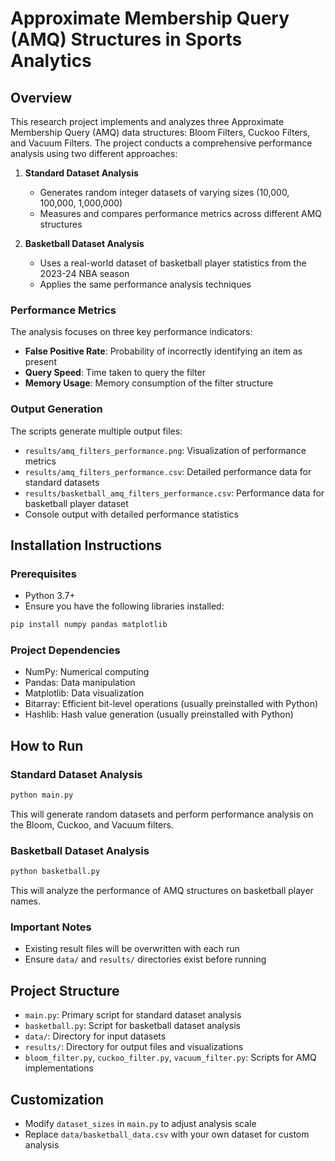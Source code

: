 # Approximate Membership Query (AMQ) Structures in Sports Analytics

## Overview

This research project implements and analyzes three Approximate Membership Query (AMQ) data structures: Bloom Filters, Cuckoo Filters, and Vacuum Filters. The project conducts a comprehensive performance analysis using two different approaches:

1. **Standard Dataset Analysis**

   - Generates random integer datasets of varying sizes (10,000, 100,000, 1,000,000)
   - Measures and compares performance metrics across different AMQ structures

2. **Basketball Dataset Analysis**
   - Uses a real-world dataset of basketball player statistics from the 2023-24 NBA season
   - Applies the same performance analysis techniques

### Performance Metrics

The analysis focuses on three key performance indicators:

- **False Positive Rate**: Probability of incorrectly identifying an item as present
- **Query Speed**: Time taken to query the filter
- **Memory Usage**: Memory consumption of the filter structure

### Output Generation

The scripts generate multiple output files:

- `results/amq_filters_performance.png`: Visualization of performance metrics
- `results/amq_filters_performance.csv`: Detailed performance data for standard datasets
- `results/basketball_amq_filters_performance.csv`: Performance data for basketball player dataset
- Console output with detailed performance statistics

## Installation Instructions

### Prerequisites

- Python 3.7+
- Ensure you have the following libraries installed:

```bash
pip install numpy pandas matplotlib
```

### Project Dependencies

- NumPy: Numerical computing
- Pandas: Data manipulation
- Matplotlib: Data visualization
- Bitarray: Efficient bit-level operations (usually preinstalled with Python)
- Hashlib: Hash value generation (usually preinstalled with Python)

## How to Run

### Standard Dataset Analysis

```bash
python main.py
```

This will generate random datasets and perform performance analysis on the Bloom, Cuckoo, and Vacuum filters.

### Basketball Dataset Analysis

```bash
python basketball.py
```

This will analyze the performance of AMQ structures on basketball player names.

### Important Notes

- Existing result files will be overwritten with each run
- Ensure `data/` and `results/` directories exist before running

## Project Structure

- `main.py`: Primary script for standard dataset analysis
- `basketball.py`: Script for basketball dataset analysis
- `data/`: Directory for input datasets
- `results/`: Directory for output files and visualizations
- `bloom_filter.py`, `cuckoo_filter.py`, `vacuum_filter.py`: Scripts for AMQ implementations

## Customization

- Modify `dataset_sizes` in `main.py` to adjust analysis scale
- Replace `data/basketball_data.csv` with your own dataset for custom analysis
